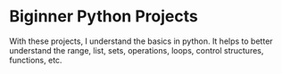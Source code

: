 # Biginner Python Projects
 With these projects, I understand the basics in python. It helps to better understand the range, list, sets, operations, loops, control structures, functions, etc.
